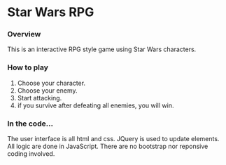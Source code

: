 # Star Wars RPG

### Overview
This is an interactive RPG style game using Star Wars characters.   

### How to play
1. Choose your character.  
2. Choose your enemy.
3. Start attacking.
4. if you survive after defeating all enemies, you will win.

### In the code...
The user interface is all html and css.   JQuery is used to update elements.  All logic are done in JavaScript.   There are no bootstrap nor reponsive coding involved.